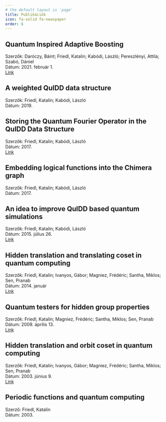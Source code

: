 ```yaml
---
# the default layout is 'page'
title: Publikációk
icon: fa-solid fa-newspaper
order: 6
---
```


## Quantum Inspired Adaptive Boosting

Szerzők: Daróczy, Báint; Friedl, Katalin; Kabódi, László; Pereszlényi, Attila; Szabó, Dániel  
Dátum: 2021. február 1.  
[Link](https://arxiv.org/abs/2102.00949)

## A weighted QuIDD data structure

Szerzők: Friedl, Katalin; Kabódi, László  
Dátum: 2019.  

## Storing the Quantum Fourier Operator in the QuIDD Data Structure

Szerzők: Friedl, Katalin; Kabódi, László  
Dátum: 2017.  
[Link](https://doi.org/10.14232/actacyb.23.2.2017.5)

## Embedding logical functions into the Chimera graph

Szerzők: Friedl, Katalin; Kabódi, László  
Dátum: 2017.  

## An idea to improve QuIDD based quantum simulations

Szerzők: Friedl, Katalin; Kabódi, László  
Dátum: 2015. július 26.  
[Link](https://doi.org/10.3311/PPee.8214)

## Hidden translation and translating coset in quantum computing

Szerzők: Friedl, Katalin; Ivanyos, Gábor; Magniez, Frédéric; Santha, Miklos; Sen, Pranab  
Dátum: 2014. január  
[Link](https://arxiv.org/abs/quant-ph/0211091)

## Quantum testers for hidden group properties

Szerzők: Friedl, Katalin; Magniez, Frédéric; Santha, Miklos; Sen, Pranab  
Dátum: 2009. április 13.  
[Link](https://arxiv.org/abs/quant-ph/0208184)

## Hidden translation and orbit coset in quantum computing

Szerzők: Friedl, Katalin; Ivanyos, Gábor; Magniez, Frédéric; Santha, Miklos; Sen, Pranab  
Dátum: 2003. június 9.  
[Link](https://arxiv.org/abs/quant-ph/0211091)

## Periodic functions and quantum computing

Szerző: Friedl, Katalin  
Dátum: 2003.  
